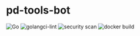 # pd-tools-bot
![Go](https://github.com/jaceklubzinski/pd-tools-bot/workflows/Go/badge.svg?branch=master)
![golangci-lint](https://github.com/jaceklubzinski/pd-tools-bot/workflows/golangci-lint/badge.svg?branch=master)
![security scan](https://github.com/jaceklubzinski/pd-tools-bot/workflows/security%20scan/badge.svg?branch=master)
![docker build](https://github.com/jaceklubzinski/pd-tools-bot/workflows/docker%20build/badge.svg?branch=v0.0.1)
